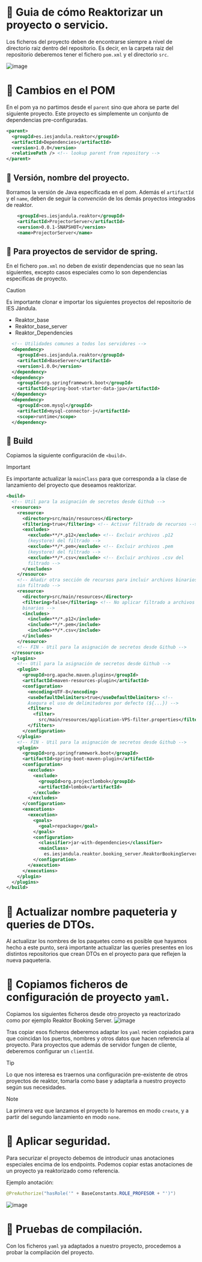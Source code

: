 # 📌 Guia de cómo Reaktorizar un proyecto o servicio.
Los ficheros del proyecto deben de encontrarse siempre a nivel de directorio raiz dentro del repositorio. Es decir, en la carpeta raiz del repositorio deberemos tener el fichero `pom.xml` y el directorio `src`.

![image](https://github.com/user-attachments/assets/9b235357-38d6-4f6f-ada1-3f68e5b7c312)

# 📌 Cambios en el POM
En el pom ya no partimos desde el `parent` sino que ahora se parte del siguiente proyecto.
Este proyecto es simplemente un conjunto de dependencias pre-configuradas.
   
```xml
<parent>
  <groupId>es.iesjandula.reaktor</groupId>
  <artifactId>Dependencies</artifactId>
  <version>1.0.0</version>
  <relativePath /> <!-- lookup parent from repository -->
</parent>
```

## 📍 Versión, nombre del proyecto.
Borramos la versión de Java especificada en el pom. Además el `artifactId` y el `name`, deben de seguir la _convención_ de los demás proyectos integrados de reaktor. 
```xml
	<groupId>es.iesjandula.reaktor</groupId>
	<artifactId>ProjectorServer</artifactId>
	<version>0.0.1-SNAPSHOT</version>
	<name>ProjectorServer</name>
```

## 📍 Para proyectos de servidor de spring.
En el fichero `pom.xml` no deben de existir dependencias que no sean las siguientes, excepto casos especiales como lo son dependencias especificas de proyecto.


>[!CAUTION]
> Es importante clonar e importar los siguientes proyectos del repositorio de IES Jándula.
> - Reaktor_base
> - Reaktor_base_server
> - Reaktor_Dependencies

```xml
  <!-- Utilidades comunes a todos los servidores -->
  <dependency>
    <groupId>es.iesjandula.reaktor</groupId>
    <artifactId>BaseServer</artifactId>
    <version>1.0.0</version>
  </dependency>
  <dependency>
    <groupId>org.springframework.boot</groupId>
    <artifactId>spring-boot-starter-data-jpa</artifactId>
  </dependency>
  <dependency>
    <groupId>com.mysql</groupId>
    <artifactId>mysql-connector-j</artifactId>
    <scope>runtime</scope>
  </dependency>
```

## 📍 Build
Copiamos la siguiente configuración de `<build>`.

>[!IMPORTANT]
>Es importante actualizar la `mainClass` para que corresponda a la clase de lanzamiento del proyecto que deseamos reaktorizar.

```xml
<build>
  <!-- Util para la asignación de secretos desde Github -->
  <resources>
    <resource>
      <directory>src/main/resources</directory>
      <filtering>true</filtering> <!-- Activar filtrado de recursos -->
      <excludes>
        <exclude>**/*.p12</exclude> <!-- Excluir archivos .p12
        (keystore) del filtrado -->
        <exclude>**/*.pem</exclude> <!-- Excluir archivos .pem
        (keystore) del filtrado -->
        <exclude>**/*.csv</exclude> <!-- Excluir archivos .csv del
        filtrado -->
      </excludes>
    </resource>
    <!-- Añadir otra sección de recursos para incluir archivos binarios
    sin filtrado -->
    <resource>
      <directory>src/main/resources</directory>
      <filtering>false</filtering> <!-- No aplicar filtrado a archivos
      binarios -->
      <includes>
        <include>**/*.p12</include>
        <include>**/*.pem</include>
        <include>**/*.csv</include>
      </includes>
    </resource>
    <!-- FIN - Util para la asignación de secretos desde Github -->
  </resources>
  <plugins>
    <!-- Util para la asignación de secretos desde Github -->
    <plugin>
      <groupId>org.apache.maven.plugins</groupId>
      <artifactId>maven-resources-plugin</artifactId>
      <configuration>
        <encoding>UTF-8</encoding>
        <useDefaultDelimiters>true</useDefaultDelimiters> <!--
        Asegura el uso de delimitadores por defecto (${...}) -->
        <filters>
          <filter>
            src/main/resources/application-VPS-filter.properties</filter>
        </filters>
      </configuration>
    </plugin>
    <!-- FIN - Util para la asignación de secretos desde Github -->
    <plugin>
      <groupId>org.springframework.boot</groupId>
      <artifactId>spring-boot-maven-plugin</artifactId>
      <configuration>
        <excludes>
          <exclude>
            <groupId>org.projectlombok</groupId>
            <artifactId>lombok</artifactId>
          </exclude>
        </excludes>
      </configuration>
      <executions>
        <execution>
          <goals>
            <goal>repackage</goal>
          </goals>
          <configuration>
            <classifier>jar-with-dependencies</classifier>
            <mainClass>
              es.iesjandula.reaktor.booking_server.ReaktorBookingServerApplication</mainClass>  -> IMPORTANTE CAMBIAR ESTA LINEA PARA LA CLASE REFERENTE EN TU PROYECTO.
          </configuration>
        </execution>
      </executions>
    </plugin>
  </plugins>
</build>
```

# 📌 Actualizar nombre paqueteria y queries de DTOs.
Al actualizar los nombres de los paquetes como es posible que hayamos hecho a este punto, será importante actualizar las queries presentes en los distintos repositorios que crean DTOs en el proyecto para que reflejen la nueva paqueteria. 

# 📌 Copiamos ficheros de configuración de proyecto `yaml`.
Copiamos los siguientes ficheros desde otro proyecto ya reactorizado como por ejemplo Reaktor Booking Server.
![image](https://github.com/user-attachments/assets/b23abe99-e882-4fb2-9d91-2de1f8cc50f0)

Tras copiar esos ficheros deberemos adaptar los `yaml` recien copiados para que coincidan los puertos, nombres y otros datos que hacen referencia al proyecto. 
Para proyectos que además de servidor fungen de cliente, deberemos configurar un `clientId`.

<!-- En el fichero `application-VPS.yaml` modificamos según nustro proyecto: -->

>[!TIP]
> Lo que nos interesa es traernos una configuración pre-existente de otros proyectos de reaktor, tomarla como base y adaptarla a nuestro proyecto según sus necesidades.

>[!NOTE]
> La primera vez que lanzamos el proyecto lo haremos en modo `create`, y a partir del segundo lanzamiento en modo `none`.

# 📌 Aplicar seguridad.
Para securizar el proyecto debemos de introducir unas anotaciones especiales encima de los endpoints. Podemos copiar estas anotaciones de un proyecto ya reaktorizado como referencia.

Ejemplo anotación:
```java
@PreAuthorize("hasRole('" + BaseConstants.ROLE_PROFESOR + "')")
```

![image](https://github.com/user-attachments/assets/1f827a2e-0add-489a-b24f-7b85a0d87dba)


# 📌 Pruebas de compilación.
Con los ficheros `yaml` ya adaptados a nuestro proyecto, procedemos a probar la compilación del proyecto. 





